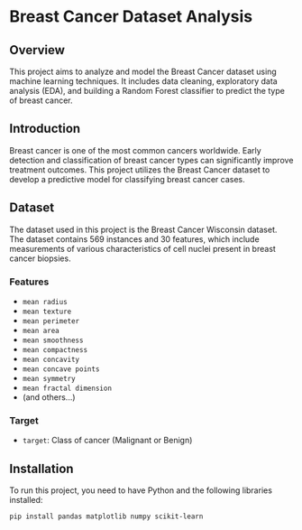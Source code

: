 # Breast Cancer Dataset Analysis

## Overview

This project aims to analyze and model the Breast Cancer dataset using machine learning techniques. It includes data cleaning, exploratory data analysis (EDA), and building a Random Forest classifier to predict the type of breast cancer.

## Introduction

Breast cancer is one of the most common cancers worldwide. Early detection and classification of breast cancer types can significantly improve treatment outcomes. This project utilizes the Breast Cancer dataset to develop a predictive model for classifying breast cancer cases.

## Dataset

The dataset used in this project is the Breast Cancer Wisconsin dataset. The dataset contains 569 instances and 30 features, which include measurements of various characteristics of cell nuclei present in breast cancer biopsies.

### Features

- `mean radius`
- `mean texture`
- `mean perimeter`
- `mean area`
- `mean smoothness`
- `mean compactness`
- `mean concavity`
- `mean concave points`
- `mean symmetry`
- `mean fractal dimension`
- (and others...)

### Target

- `target`: Class of cancer (Malignant or Benign)

## Installation

To run this project, you need to have Python and the following libraries installed:

```bash
pip install pandas matplotlib numpy scikit-learn
```
